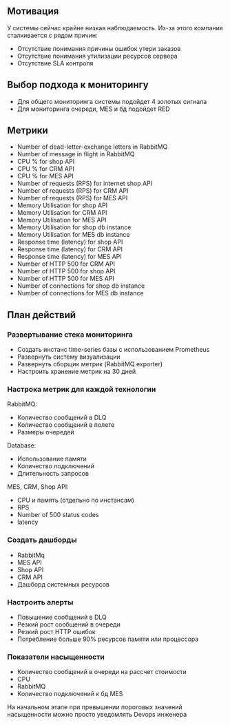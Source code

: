 ## Мотивация
У системы сейчас крайне низкая наблюдаемость.
Из-за этого компания сталкивается с рядом причин:
- Отсутствие понимания причины ошибок утери заказов
- Отсутствие понимания утилизации ресурсов сервера
- Отсутствие SLA контроля

## Выбор подхода к мониторингу
- Для общего мониторинга системы подойдет 4 золотых сигнала
- Для мониторинга очереди, MES и бд подойдет RED

## Метрики
- Number of dead-letter-exchange letters in RabbitMQ
- Number of message in flight in RabbitMQ
- CPU % for shop API
- CPU % for CRM API
- CPU % for MES API
- Number of requests (RPS) for internet shop API
- Number of requests (RPS) for CRM API
- Number of requests (RPS) for MES API
- Memory Utilisation for shop API
- Memory Utilisation for CRM API
- Memory Utilisation for MES API
- Memory Utilisation for shop db instance
- Memory Utilisation for MES db instance
- Response time (latency) for shop API
- Response time (latency) for CRM API
- Response time (latency) for MES API
- Number of HTTP 500 for CRM API
- Number of HTTP 500 for shop API
- Number of HTTP 500 for MES API
- Number of connections for shop db instance
- Number of connections for MES db instance

## План действий
### Развертывание стека мониторинга
- Создать инстанс time-series базы с использованием Prometheus
- Развернуть систему визуализации
- Развернуть сборщик метрик (RabbitMQ exporter)
- Настроить хранение метрик на 30 дней

### Настрока метрик для каждой технологии
RabbitMQ:
- Количество сообщений в DLQ
- Количество сообщений в полете
- Размеры очередей

Database:
- Использование памяти
- Количество подключений
- Длительность запросов

MES, CRM, Shop API:
- CPU и память (отдельно по инстансам)
- RPS
- Number of 500 status codes
- latency

### Создать дашборды
- RabbitMq
- MES API
- Shop API
- CRM API
- Дашборд системных ресурсов

### Настроить алерты
- Повышение сообщений в DLQ
- Резкий рост сообщений в очереди
- Резкий рост HTTP ошибок
- Потребление больше 90% ресурсов памяти или процессора

### Показатели насыщенности
- Количество сообщений в очереди на рассчет стоимости
- CPU
- RabbitMQ
- Количество подключений к бд MES

На начальном этапе при превышении пороговых значений насыщенности можно просто уведомлять Devops инженера
